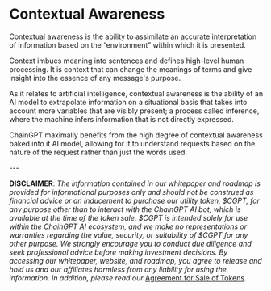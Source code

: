 # Contextual Awareness

Contextual awareness is the ability to assimilate an accurate interpretation of information based on the “environment” within which it is presented.

Context imbues meaning into sentences and defines high-level human processing. It is context that can change the meanings of terms and give insight into the essence of any message's purpose.

As it relates to artificial intelligence, contextual awareness is the ability of an AI model to extrapolate information on a situational basis that takes into account more variables that are visibly present; a process called inference, where the machine infers information that is not directly expressed.&#x20;

ChainGPT maximally benefits from the high degree of contextual awareness baked into it AI model, allowing for it to understand requests based on the nature of the request rather than just the words used.





\---

**DISCLAIMER**: _The information contained in our whitepaper and roadmap is provided for informational purposes only and should not be construed as financial advice or an inducement to purchase our utility token, $CGPT, for any purpose other than to interact with the ChainGPT AI bot, which is available at the time of the token sale. $CGPT is intended solely for use within the ChainGPT AI ecosystem, and we make no representations or warranties regarding the value, security, or suitability of $CGPT for any other purpose. We strongly encourage you to conduct due diligence and seek professional advice before making investment decisions. By accessing our whitepaper, website, and roadmap, you agree to release and hold us and our affiliates harmless from any liability for using the information.  In addition, please read our_ [Agreement for Sale of Tokens](https://www.chaingpt.org/licences).
